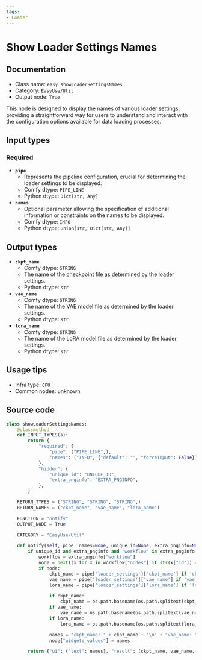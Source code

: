 ```yaml
---
tags:
- Loader
---
```


# Show Loader Settings Names
## Documentation
- Class name: `easy showLoaderSettingsNames`
- Category: `EasyUse/Util`
- Output node: `True`

This node is designed to display the names of various loader settings, providing a straightforward way for users to understand and interact with the configuration options available for data loading processes.
## Input types
### Required
- **`pipe`**
    - Represents the pipeline configuration, crucial for determining the loader settings to be displayed.
    - Comfy dtype: `PIPE_LINE`
    - Python dtype: `Dict[str, Any]`
- **`names`**
    - Optional parameter allowing the specification of additional information or constraints on the names to be displayed.
    - Comfy dtype: `INFO`
    - Python dtype: `Union[str, Dict[str, Any]]`
## Output types
- **`ckpt_name`**
    - Comfy dtype: `STRING`
    - The name of the checkpoint file as determined by the loader settings.
    - Python dtype: `str`
- **`vae_name`**
    - Comfy dtype: `STRING`
    - The name of the VAE model file as determined by the loader settings.
    - Python dtype: `str`
- **`lora_name`**
    - Comfy dtype: `STRING`
    - The name of the LoRA model file as determined by the loader settings.
    - Python dtype: `str`
## Usage tips
- Infra type: `CPU`
- Common nodes: unknown


## Source code
```python
class showLoaderSettingsNames:
    @classmethod
    def INPUT_TYPES(s):
        return {
            "required": {
                "pipe": ("PIPE_LINE",),
                "names": ("INFO", {"default": '', "forceInput": False}),
            },
            "hidden": {
                "unique_id": "UNIQUE_ID",
                "extra_pnginfo": "EXTRA_PNGINFO",
            },
        }

    RETURN_TYPES = ("STRING", "STRING", "STRING",)
    RETURN_NAMES = ("ckpt_name", "vae_name", "lora_name")

    FUNCTION = "notify"
    OUTPUT_NODE = True

    CATEGORY = "EasyUse/Util"

    def notify(self, pipe, names=None, unique_id=None, extra_pnginfo=None):
        if unique_id and extra_pnginfo and "workflow" in extra_pnginfo:
            workflow = extra_pnginfo["workflow"]
            node = next((x for x in workflow["nodes"] if str(x["id"]) == unique_id), None)
            if node:
                ckpt_name = pipe['loader_settings']['ckpt_name'] if 'ckpt_name' in pipe['loader_settings'] else ''
                vae_name = pipe['loader_settings']['vae_name'] if 'vae_name' in pipe['loader_settings'] else ''
                lora_name = pipe['loader_settings']['lora_name'] if 'lora_name' in pipe['loader_settings'] else ''

                if ckpt_name:
                    ckpt_name = os.path.basename(os.path.splitext(ckpt_name)[0])
                if vae_name:
                    vae_name = os.path.basename(os.path.splitext(vae_name)[0])
                if lora_name:
                    lora_name = os.path.basename(os.path.splitext(lora_name)[0])

                names = "ckpt_name: " + ckpt_name + '\n' + "vae_name: " + vae_name + '\n' + "lora_name: " + lora_name
                node["widgets_values"] = names

        return {"ui": {"text": names}, "result": (ckpt_name, vae_name, lora_name)}

```
